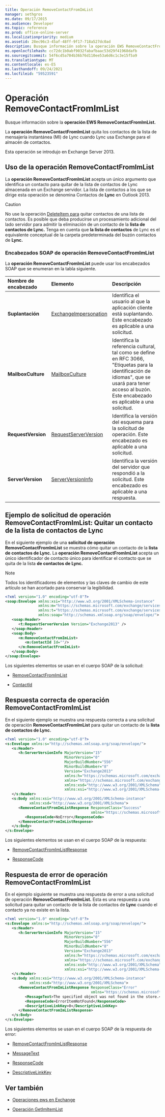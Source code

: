 ```yaml
---
title: Operación RemoveContactFromImList
manager: sethgros
ms.date: 09/17/2015
ms.audience: Developer
ms.topic: reference
ms.prod: office-online-server
ms.localizationpriority: medium
ms.assetid: 28ec96c3-45af-48ff-9f17-718a527dc0ad
description: Busque información sobre la operación EWS RemoveContactFromImList.
ms.openlocfilehash: cc72dc1b0abf9032fabafbaac53d29f41968dafb
ms.sourcegitcommit: 54f6cd5a704b36b76d110ee53a6d6c1c3e15f5a9
ms.translationtype: MT
ms.contentlocale: es-ES
ms.lasthandoff: 09/24/2021
ms.locfileid: "59523591"
---
```

# <a name="removecontactfromimlist-operation"></a>Operación RemoveContactFromImList

Busque información sobre la **operación EWS RemoveContactFromImList.** 
  
La **operación RemoveContactFromImList** quita los contactos de la lista de mensajería instantánea (MI) de Lync cuando Lync usa Exchange para el almacén de contactos. 
  
Esta operación se introdujo en Exchange Server 2013.
  
## <a name="using-the-removecontactfromimlist-operation"></a>Uso de la operación RemoveContactFromImList

La **operación RemoveContactFromImList** acepta un único argumento que identifica un contacto para quitar de la lista de contactos de Lync almacenada en un Exchange servidor. La lista de contactos a los que se dirige esta operación se denomina Contactos de **Lync** en Outlook 2013. 
  
> [!CAUTION]
> No use la operación [DeleteItem para](deleteitem-operation.md) quitar contactos de una lista de contactos. Es posible que deba producirse un procesamiento adicional del lado servidor para admitir la eliminación de un contacto de la **lista de contactos de Lync.** Tenga en cuenta que **la lista de contactos** de Lync es el equivalente conceptual de la carpeta predeterminada del buzón contactos de **Lync.** 
  
### <a name="removecontactfromimlist-operation-soap-headers"></a>Encabezados SOAP de operación RemoveContactFromImList

La **operación RemoveContactFromImList** puede usar los encabezados SOAP que se enumeran en la tabla siguiente. 
  
|**Nombre de encabezado**|**Elemento**|**Descripción**|
|:-----|:-----|:-----|
|**Suplantación** <br/> |[ExchangeImpersonation](exchangeimpersonation.md) <br/> |Identifica el usuario al que la aplicación cliente está suplantando. Este encabezado es aplicable a una solicitud.  <br/> |
|**MailboxCulture** <br/> |[MailboxCulture](mailboxculture.md) <br/> |Identifica la referencia cultural, tal como se define en RFC 3066, "Etiquetas para la identificación de idiomas", que se usará para tener acceso al buzón. Este encabezado es aplicable a una solicitud.  <br/> |
|**RequestVersion** <br/> |[RequestServerVersion](requestserverversion.md) <br/> |Identifica la versión del esquema para la solicitud de operación. Este encabezado es aplicable a una solicitud.  <br/> |
|**ServerVersion** <br/> |[ServerVersionInfo](serverversioninfo.md) <br/> |Identifica la versión del servidor que respondió a la solicitud. Este encabezado es aplicable a una respuesta.  <br/> |
   
## <a name="removecontactfromimlist-operation-request-example-remove-a-contact-from-the-lync-contacts-list"></a>Ejemplo de solicitud de operación RemoveContactFromImList: Quitar un contacto de la lista de contactos de Lync

En el siguiente ejemplo de una **solicitud de operación RemoveContactFromImList** se muestra cómo quitar un contacto de la **lista de contactos de Lync.** La **operación RemoveContactFromImList** acepta un único identificador de contacto único para identificar el contacto que se quita de la lista **de contactos de Lync.** 
  
> [!NOTE]
> Todos los identificadores de elementos y las claves de cambio de este artículo se han acortado para conservar la legibilidad. 
  
```XML
<?xml version="1.0" encoding="utf-8"?>
<soap:Envelope xmlns:xsi="http://www.w3.org/2001/XMLSchema-instance"
               xmlns:m="https://schemas.microsoft.com/exchange/services/2006/messages"
               xmlns:t="https://schemas.microsoft.com/exchange/services/2006/types"
               xmlns:soap="http://schemas.xmlsoap.org/soap/envelope/">
   <soap:Header>
      <t:RequestServerVersion Version="Exchange2013" />
   </soap:Header>
   <soap:Body>
      <m:RemoveContactFromImList>
         <m:ContactId Id=""/>
      </m:RemoveContactFromImList>
   </soap:Body>
</soap:Envelope>

```

Los siguientes elementos se usan en el cuerpo SOAP de la solicitud:
  
- [RemoveContactFromImList](removecontactfromimlist.md)
    
- [ContactId](contactid.md)
    
## <a name="successful-removecontactfromimlist-operation-response"></a>Respuesta correcta de operación RemoveContactFromImList

En el siguiente ejemplo se muestra una respuesta correcta a una solicitud de operación **RemoveContactFromImList** para quitar un contacto de la **lista de contactos de Lync.** 
  
```XML
<?xml version="1.0" encoding="utf-8"?>
<s:Envelope xmlns:s="http://schemas.xmlsoap.org/soap/envelope/">
   <s:Header>
      <h:ServerVersionInfo MajorVersion="15" 
                           MinorVersion="0" 
                           MajorBuildNumber="556" 
                           MinorBuildNumber="8" 
                           Version="Exchange2013" 
                           xmlns:h="https://schemas.microsoft.com/exchange/services/2006/types" 
                           xmlns="https://schemas.microsoft.com/exchange/services/2006/types" 
                           xmlns:xsd="http://www.w3.org/2001/XMLSchema" 
                           xmlns:xsi="http://www.w3.org/2001/XMLSchema-instance"/>
   </s:Header>
   <s:Body xmlns:xsi="http://www.w3.org/2001/XMLSchema-instance" 
           xmlns:xsd="http://www.w3.org/2001/XMLSchema">
      <RemoveContactFromImListResponse ResponseClass="Success" 
                                       xmlns="https://schemas.microsoft.com/exchange/services/2006/messages">
         <ResponseCode>NoError</ResponseCode>
      </RemoveContactFromImListResponse>
   </s:Body>
</s:Envelope>
```

Los siguientes elementos se usan en el cuerpo SOAP de la respuesta:
  
- [RemoveContactFromImListResponse](removecontactfromimlistresponse.md)
    
- [ResponseCode](responsecode.md)
    
## <a name="removecontactfromimlist-operation-error-response"></a>Respuesta de error de operación RemoveContactFromImList

En el ejemplo siguiente se muestra una respuesta de error a una solicitud de operación **RemoveContactFromImList.** Esta es una respuesta a una solicitud para quitar un contacto de la lista de contactos de **Lync** cuando el contacto ya no existe en la lista. 
  
```XML
<?xml version="1.0" encoding="utf-8"?>
<s:Envelope xmlns:s="http://schemas.xmlsoap.org/soap/envelope/">
   <s:Header>
      <h:ServerVersionInfo MajorVersion="15" 
                           MinorVersion="0" 
                           MajorBuildNumber="556" 
                           MinorBuildNumber="8" 
                           Version="Exchange2013" 
                           xmlns:h="https://schemas.microsoft.com/exchange/services/2006/types" 
                           xmlns="https://schemas.microsoft.com/exchange/services/2006/types" 
                           xmlns:xsd="http://www.w3.org/2001/XMLSchema" 
                           xmlns:xsi="http://www.w3.org/2001/XMLSchema-instance"/>
   </s:Header>
   <s:Body xmlns:xsi="http://www.w3.org/2001/XMLSchema-instance" 
           xmlns:xsd="http://www.w3.org/2001/XMLSchema">
      <RemoveContactFromImListResponse ResponseClass="Error" 
                                       xmlns="https://schemas.microsoft.com/exchange/services/2006/messages">
         <MessageText>The specified object was not found in the store.</MessageText>
         <ResponseCode>ErrorItemNotFound</ResponseCode>
         <DescriptiveLinkKey>0</DescriptiveLinkKey>
      </RemoveContactFromImListResponse>
   </s:Body>
</s:Envelope>

```

Los siguientes elementos se usan en el cuerpo SOAP de la respuesta de error:
  
- [RemoveContactFromImListResponse](removecontactfromimlistresponse.md)
    
- [MessageText](messagetext.md)
    
- [ResponseCode](responsecode.md)
    
- [DescriptiveLinkKey](descriptivelinkkey.md)
    
## <a name="see-also"></a>Ver también

- [Operaciones ews en Exchange](ews-operations-in-exchange.md)
    
- [Operación GetImItemList](getimitemlist-operation.md)
    

